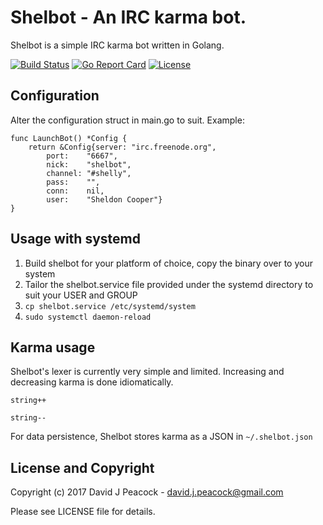 # Shelbot - An IRC karma bot.

Shelbot is a simple IRC karma bot written in Golang.

[![Build Status](https://travis-ci.org/davidjpeacock/shelbot.svg?branch=master)](https://travis-ci.org/davidjpeacock/shelbot)
[![Go Report Card](https://goreportcard.com/badge/github.com/davidjpeacock/shelbot)](https://goreportcard.com/report/github.com/davidjpeacock/shelbot)
[![License](https://img.shields.io/badge/license-MIT-blue.svg)](https://raw.githubusercontent.com/davidjpeacock/shelbot/master/LICENSE)

## Configuration

Alter the configuration struct in main.go to suit.  Example:

```
func LaunchBot() *Config {
	return &Config{server: "irc.freenode.org",
		port:    "6667",
		nick:    "shelbot",
		channel: "#shelly",
		pass:    "",
		conn:    nil,
		user:    "Sheldon Cooper"}
}
```

## Usage with systemd

1. Build shelbot for your platform of choice, copy the binary over to your system
2. Tailor the shelbot.service file provided under the systemd directory to suit your USER and GROUP
3. `cp shelbot.service /etc/systemd/system`
4. `sudo systemctl daemon-reload`

## Karma usage

Shelbot's lexer is currently very simple and limited.  Increasing and decreasing karma is done idiomatically.

`string++`

`string--`

For data persistence, Shelbot stores karma as a JSON in `~/.shelbot.json`

## License and Copyright

Copyright (c) 2017 David J Peacock - david.j.peacock@gmail.com

Please see LICENSE file for details.
